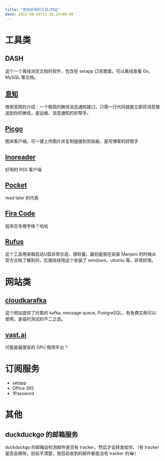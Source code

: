 ```yaml
---
title: "那些好用的工具/网站"
date: 2022-08-24T15:36:13+08:00
---
```

# 工具类
## DASH
这个一个离线浏览文档的软件，包含在 setapp 订阅里面，可以离线查看 Go, MySQL 等文档。

## [息知](https://xz.qqoq.net/#/index)
借用官网的介绍：一个极简的微信消息通知接口，只需一行代码就能立即将消息推送到你的微信，是运维、消息通知的好帮手。

## [Picgo](https://github.com/Molunerfinn/PicGo)
图床客户端，可一键上传图片并复制链接到剪贴板，是写博客的好帮手

## [Inoreader](https://www.inoreader.com/)
好用的 RSS 客户端

## [Pocket](https://getpocket.com/)
read later 的代表

## [Fira Code](https://github.com/tonsky/FiraCode)
程序员专用字体？哈哈

## [Rufus](https://rufus.ie)
这个工具用来做启动U盘非常合适，很轻量。最初是我在安装 Manjaro 的时候从官方文档了解到的，后面陆续用这个安装了 windows，ubuntu 等，非常好用。

# 网站类
## [cloudkarafka](https://www.cloudkarafka.com)
这个网站提供了托管的 kafka, message queue, PostgreSQL，有免费实例可以使用，是临时测试的不二之选。

## [vast.ai](vast.ai)
可能是最便宜的 GPU 租用平台？

# 订阅服务
- setapp
- Office 365
- 1Password

# 其他
## duckduckgo 的邮箱服务
duckduckgo 的邮箱会检测邮件是否有 tracker，然后才会转发给你。（有 tracker 是否会移除，目前不清楚，我目前收到的邮件都是没有 tracker 的😂）

